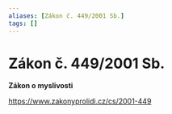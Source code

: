 ```yaml
---
aliases: [Zákon č. 449/2001 Sb.]
tags: []
---
```

# Zákon č. 449/2001 Sb.
**Zákon o myslivosti**

https://www.zakonyprolidi.cz/cs/2001-449